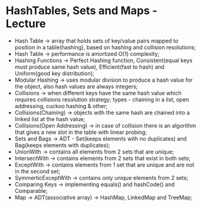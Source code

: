 # HashTables, Sets and Maps - Lecture

* Hash Table -> array that holds sets of key/value pairs mapped to position in a table(hashing), based on hashing and collision resolutions;
* Hash Table -> performance is amortized O(1) complexity;
* Hashing Functions -> Perfect Hashing function, Consistent(equal keys must produce same hash value), Efficient(fast to hash) and Uniform(good key distribution);
* Modular Hashing -> uses modular division to produce a hash value for the object, also hash values are always integers;
* Collisions -> when different keys have the same hash value which requires collisions resolution strategy; types - chaining in a list, open addressing, cuckoo hashing & other;
* Collisions(Chaining) -> objects with the same hash are chained into a linked list at the hash value;
* Collisions(Open Addressing) -> in case of collision there is an algorithm that gives a new slot in the table with linear probing;
* Sets and Bags -> ADT - Set(keeps elements with no duplicates) and Bag(keeps elements with duplicates);
* UnionWith -> contains all elements from 2 sets that are unique;
* IntersectWith -> contains elements from 2 sets that exist in both sets;
* ExceptWith -> contains elements from 1 set that are unique and are not in the second set;
* SymmerticExceptWith -> contains only unique elements from 2 sets;
* Comparing Keys -> implementing equals() and hashCode() and Comparable<T>;
* Map -> ADT(associative array) -> HashMap, LinkedMap and TreeMap;

